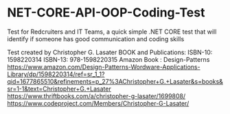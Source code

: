 # NET-CORE-API-OOP-Coding-Test
Test for Redcruiters and IT Teams, a quick simple .NET CORE test that will identify if someone has good communication and coding skills

Test created by Christopher G. Lasater
BOOK and Publications:
ISBN-10: 1598220314
ISBN-13: 978-1598220315
Amazon Book : Design-Patterns https://www.amazon.com/Design-Patterns-Wordware-Applications-Library/dp/1598220314/ref=sr_1_1?qid=1677865510&refinements=p_27%3AChristopher+G.+Lasater&s=books&sr=1-1&text=Christopher+G.+Lasater
https://www.thriftbooks.com/a/christopher-g-lasater/1699808/
https://www.codeproject.com/Members/Christopher-G-Lasater/
